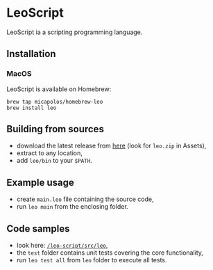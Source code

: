 # LeoScript

LeoScript ia a scripting programming language.

## Installation

### MacOS

LeoScript is available on Homebrew:

```
brew tap micapolos/homebrew-leo
brew install leo
```

## Building from sources

* download the latest release from [here](https://github.com/micapolos/leo-script/releases) (look for `leo.zip` in Assets),
* extract to any location,
* add `leo/bin` to your `$PATH`.

## Example usage

* create `main.leo` file containing the source code,
* run `leo main` from the enclosing folder.

## Code samples
* look here: [`/leo-script/src/leo`](https://github.com/micapolos/leo-script/blob/master/src/leo),
* the `test` folder contains unit tests covering the core functionality,
* run `leo test all` from `leo` folder to execute all tests.
